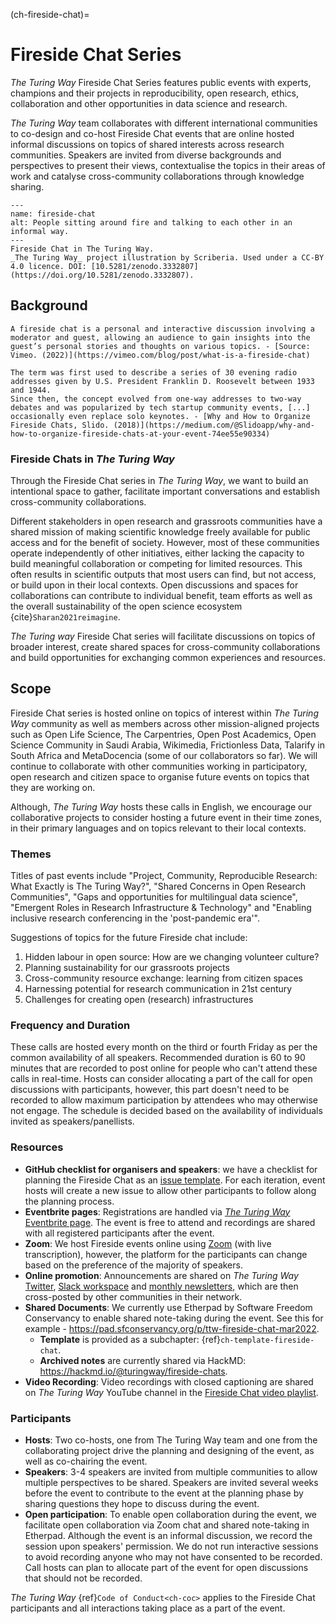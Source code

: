 (ch-fireside-chat)=
# Fireside Chat Series

*The Turing Way* Fireside Chat Series features public events with experts, champions and their projects in reproducibility, open research, ethics, collaboration and other opportunities in data science and research.

*The Turing Way* team collaborates with different international communities to co-design and co-host Fireside Chat events that are online hosted informal discussions on topics of shared interests across research communities. 
Speakers are invited from diverse backgrounds and perspectives to present their views, contextualise the topics in their areas of work and catalyse cross-community collaborations through knowledge sharing.

```{figure} ../figures/fireside-chat.*
---
name: fireside-chat
alt: People sitting around fire and talking to each other in an informal way.
---
Fireside Chat in The Turing Way.
_The Turing Way_ project illustration by Scriberia. Used under a CC-BY 4.0 licence. DOI: [10.5281/zenodo.3332807](https://doi.org/10.5281/zenodo.3332807).
```

## Background

```{admonition} What is a fireside chat?
A fireside chat is a personal and interactive discussion involving a moderator and guest, allowing an audience to gain insights into the guest’s personal stories and thoughts on various topics. - [Source: Vimeo. (2022)](https://vimeo.com/blog/post/what-is-a-fireside-chat)

The term was first used to describe a series of 30 evening radio addresses given by U.S. President Franklin D. Roosevelt between 1933 and 1944.
Since then, the concept evolved from one-way addresses to two-way debates and was popularized by tech startup community events, [...] occasionally even replace solo keynotes. - [Why and How to Organize Fireside Chats, Slido. (2018)](https://medium.com/@Slidoapp/why-and-how-to-organize-fireside-chats-at-your-event-74ee55e90334)
```

### Fireside Chats in _The Turing Way_

Through the Fireside Chat series in *The Turing Way*, we want to build an intentional space to gather, facilitate important conversations and establish cross-community collaborations.

Different stakeholders in open research and grassroots communities have a shared mission of making scientific knowledge freely available for public access and for the benefit of society. 
However, most of these communities operate independently of other initiatives, either lacking the capacity to build meaningful collaboration or competing for limited resources. 
This often results in scientific outputs that most users can find, but not access, or build upon in their local contexts.
Open discussions and spaces for collaborations can contribute to individual benefit, team efforts as well as the overall sustainability of the open science ecosystem {cite}`Sharan2021reimagine`.

*The Turing way* Fireside Chat series will facilitate discussions on topics of broader interest, create shared spaces for cross-community collaborations and build opportunities for exchanging common experiences and resources. 

## Scope

Fireside Chat series is hosted online on topics of interest within *The Turing Way* community as well as members across other mission-aligned projects such as Open Life Science, The Carpentries, Open Post Academics, Open Science Community in Saudi Arabia, Wikimedia, Frictionless Data, Talarify in South Africa and MetaDocencia (some of our collaborators so far).
We will continue to collaborate with other communities working in participatory, open research and citizen space to organise future events on topics that they are working on.

Although, *The Turing Way* hosts these calls in English, we encourage our collaborative projects to consider hosting a future event in their time zones, in their primary languages and on topics relevant to their local contexts.

### Themes

Titles of past events include "Project, Community, Reproducible Research: What Exactly is The Turing Way?", "Shared Concerns in Open Research Communities", "Gaps and opportunities for multilingual data science", "Emergent Roles in Research Infrastructure & Technology" and "Enabling inclusive research conferencing in the 'post-pandemic era'".

Suggestions of topics for the future Fireside chat include:
1) Hidden labour in open source: How are we changing volunteer culture?
3) Planning sustainability for our grassroots projects
4) Cross-community resource exchange: learning from citizen spaces
5) Harnessing potential for research communication in 21st century
6) Challenges for creating open (research) infrastructures

### Frequency and Duration

These calls are hosted every month on the third or fourth Friday as per the common availability of all speakers.
Recommended duration is 60 to 90 minutes that are recorded to post online for people who can't attend these calls in real-time.
Hosts can consider allocating a part of the call for open discussions with participants, however, this part doesn't need to be recorded to allow maximum participation by attendees who may otherwise not engage.
The schedule is decided based on the availability of individuals invited as speakers/panellists.

### Resources

- **GitHub checklist for organisers and speakers**: we have a checklist for planning the Fireside Chat as an [issue template](https://github.com/alan-turing-institute/the-turing-way/issues/new/choose). For each iteration, event hosts will create a new issue to allow other participants to follow along the planning process.
- **Eventbrite pages**: Registrations are handled via [*The Turing Way* Eventbrite page](https://www.eventbrite.co.uk/o/the-turing-way-18600928389). The event is free to attend and recordings are shared with all registered participants after the event.
- **Zoom**: We host Fireside events online using [Zoom](https://zoom.us/) (with live transcription), however, the platform for the participants can change based on the preference of the majority of speakers.
- **Online promotion**: Announcements are shared on *The Turing Way* [Twitter](https://twitter.com/turingway), [Slack workspace](https://tinyurl.com/jointuringwayslack) and [monthly newsletters](https://tinyletter.com/TuringWay), which are then cross-posted by other communities in their network.
- **Shared Documents**: We currently use Etherpad by Software Freedom Conservancy to enable shared note-taking during the event. See this for example - https://pad.sfconservancy.org/p/ttw-fireside-chat-mar2022. 
    - **Template** is provided as a subchapter: {ref}`ch-template-fireside-chat`.
    - **Archived notes** are currently shared via HackMD: https://hackmd.io/@turingway/fireside-chats.
- **Video Recording**: Video recordings with closed captioning are shared on *The Turing Way* YouTube channel in the [Fireside Chat video playlist](https://www.youtube.com/watch?v=nuNA3Qa8A-k&list=PLBxcQEfGu3DmBcSmt9GVfo4wN1KP1y2yl).

### Participants

- **Hosts**: Two co-hosts, one from The Turing Way team and one from the collaborating project drive the planning and designing of the event, as well as co-chairing the event. 
- **Speakers**: 3-4 speakers are invited from multiple communities to allow multiple perspectives to be shared. Speakers are invited several weeks before the event to contribute to the event at the planning phase by sharing questions they hope to discuss during the event.
- **Open participation**: To enable open collaboration during the event, we facilitate open collaboration via Zoom chat and shared note-taking in Etherpad. Although the event is an informal discussion, we record the session upon speakers' permission. We do not run interactive sessions to avoid recording anyone who may not have consented to be recorded. Call hosts can plan to allocate part of the event for open discussions that should not be recorded.
 
*The Turing Way* {ref}`Code of Conduct<ch-coc>` applies to the Fireside Chat participants and all interactions taking place as a part of the event.
